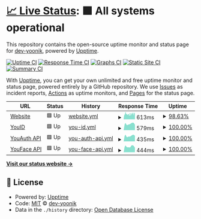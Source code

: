 # [📈 Live Status](https://status.youverse.id): <!--live status--> **🟩 All systems operational**

This repository contains the open-source uptime monitor and status page for [dev-yoonik](www.yoonik.me), powered by [Upptime](https://github.com/upptime/upptime).

[![Uptime CI](https://github.com/dev-yoonik/yoonik-systems-status/workflows/Uptime%20CI/badge.svg)](https://github.com/dev-yoonik/yoonik-systems-status/actions?query=workflow%3A%22Uptime+CI%22)
[![Response Time CI](https://github.com/dev-yoonik/yoonik-systems-status/workflows/Response%20Time%20CI/badge.svg)](https://github.com/dev-yoonik/yoonik-systems-status/actions?query=workflow%3A%22Response+Time+CI%22)
[![Graphs CI](https://github.com/dev-yoonik/yoonik-systems-status/workflows/Graphs%20CI/badge.svg)](https://github.com/dev-yoonik/yoonik-systems-status/actions?query=workflow%3A%22Graphs+CI%22)
[![Static Site CI](https://github.com/dev-yoonik/yoonik-systems-status/workflows/Static%20Site%20CI/badge.svg)](https://github.com/dev-yoonik/yoonik-systems-status/actions?query=workflow%3A%22Static+Site+CI%22)
[![Summary CI](https://github.com/dev-yoonik/yoonik-systems-status/workflows/Summary%20CI/badge.svg)](https://github.com/dev-yoonik/yoonik-systems-status/actions?query=workflow%3A%22Summary+CI%22)

With [Upptime](https://upptime.js.org), you can get your own unlimited and free uptime monitor and status page, powered entirely by a GitHub repository. We use [Issues](https://github.com/dev-yoonik/yoonik-systems-status/issues) as incident reports, [Actions](https://github.com/dev-yoonik/yoonik-systems-status/actions) as uptime monitors, and [Pages](https://status.yoonik.me) for the status page.

<!--start: status pages-->
<!-- This summary is generated by Upptime (https://github.com/upptime/upptime) -->
<!-- Do not edit this manually, your changes will be overwritten -->
<!-- prettier-ignore -->
| URL | Status | History | Response Time | Uptime |
| --- | ------ | ------- | ------------- | ------ |
| <img alt="" src="https://icons.duckduckgo.com/ip3/www.youverse.id.ico" height="13"> [Website](https://www.youverse.id/) | 🟩 Up | [website.yml](https://github.com/dev-yoonik/yoonik-systems-status/commits/HEAD/history/website.yml) | <details><summary><img alt="Response time graph" src="./graphs/website/response-time-week.png" height="20"> 613ms</summary><br><a href="https://status.youverse.id/history/website"><img alt="Response time 823" src="https://img.shields.io/endpoint?url=https%3A%2F%2Fraw.githubusercontent.com%2Fdev-yoonik%2Fyoonik-systems-status%2FHEAD%2Fapi%2Fwebsite%2Fresponse-time.json"></a><br><a href="https://status.youverse.id/history/website"><img alt="24-hour response time 604" src="https://img.shields.io/endpoint?url=https%3A%2F%2Fraw.githubusercontent.com%2Fdev-yoonik%2Fyoonik-systems-status%2FHEAD%2Fapi%2Fwebsite%2Fresponse-time-day.json"></a><br><a href="https://status.youverse.id/history/website"><img alt="7-day response time 613" src="https://img.shields.io/endpoint?url=https%3A%2F%2Fraw.githubusercontent.com%2Fdev-yoonik%2Fyoonik-systems-status%2FHEAD%2Fapi%2Fwebsite%2Fresponse-time-week.json"></a><br><a href="https://status.youverse.id/history/website"><img alt="30-day response time 618" src="https://img.shields.io/endpoint?url=https%3A%2F%2Fraw.githubusercontent.com%2Fdev-yoonik%2Fyoonik-systems-status%2FHEAD%2Fapi%2Fwebsite%2Fresponse-time-month.json"></a><br><a href="https://status.youverse.id/history/website"><img alt="1-year response time 836" src="https://img.shields.io/endpoint?url=https%3A%2F%2Fraw.githubusercontent.com%2Fdev-yoonik%2Fyoonik-systems-status%2FHEAD%2Fapi%2Fwebsite%2Fresponse-time-year.json"></a></details> | <details><summary><a href="https://status.youverse.id/history/website">98.63%</a></summary><a href="https://status.youverse.id/history/website"><img alt="All-time uptime 99.84%" src="https://img.shields.io/endpoint?url=https%3A%2F%2Fraw.githubusercontent.com%2Fdev-yoonik%2Fyoonik-systems-status%2FHEAD%2Fapi%2Fwebsite%2Fuptime.json"></a><br><a href="https://status.youverse.id/history/website"><img alt="24-hour uptime 97.28%" src="https://img.shields.io/endpoint?url=https%3A%2F%2Fraw.githubusercontent.com%2Fdev-yoonik%2Fyoonik-systems-status%2FHEAD%2Fapi%2Fwebsite%2Fuptime-day.json"></a><br><a href="https://status.youverse.id/history/website"><img alt="7-day uptime 98.63%" src="https://img.shields.io/endpoint?url=https%3A%2F%2Fraw.githubusercontent.com%2Fdev-yoonik%2Fyoonik-systems-status%2FHEAD%2Fapi%2Fwebsite%2Fuptime-week.json"></a><br><a href="https://status.youverse.id/history/website"><img alt="30-day uptime 98.90%" src="https://img.shields.io/endpoint?url=https%3A%2F%2Fraw.githubusercontent.com%2Fdev-yoonik%2Fyoonik-systems-status%2FHEAD%2Fapi%2Fwebsite%2Fuptime-month.json"></a><br><a href="https://status.youverse.id/history/website"><img alt="1-year uptime 99.65%" src="https://img.shields.io/endpoint?url=https%3A%2F%2Fraw.githubusercontent.com%2Fdev-yoonik%2Fyoonik-systems-status%2FHEAD%2Fapi%2Fwebsite%2Fuptime-year.json"></a></details>
| <img alt="" src="https://icons.duckduckgo.com/ip3/kyc-web.youverse.id.ico" height="13"> [YouID](https://kyc-web.youverse.id/) | 🟩 Up | [you-id.yml](https://github.com/dev-yoonik/yoonik-systems-status/commits/HEAD/history/you-id.yml) | <details><summary><img alt="Response time graph" src="./graphs/you-id/response-time-week.png" height="20"> 579ms</summary><br><a href="https://status.youverse.id/history/you-id"><img alt="Response time 522" src="https://img.shields.io/endpoint?url=https%3A%2F%2Fraw.githubusercontent.com%2Fdev-yoonik%2Fyoonik-systems-status%2FHEAD%2Fapi%2Fyou-id%2Fresponse-time.json"></a><br><a href="https://status.youverse.id/history/you-id"><img alt="24-hour response time 499" src="https://img.shields.io/endpoint?url=https%3A%2F%2Fraw.githubusercontent.com%2Fdev-yoonik%2Fyoonik-systems-status%2FHEAD%2Fapi%2Fyou-id%2Fresponse-time-day.json"></a><br><a href="https://status.youverse.id/history/you-id"><img alt="7-day response time 579" src="https://img.shields.io/endpoint?url=https%3A%2F%2Fraw.githubusercontent.com%2Fdev-yoonik%2Fyoonik-systems-status%2FHEAD%2Fapi%2Fyou-id%2Fresponse-time-week.json"></a><br><a href="https://status.youverse.id/history/you-id"><img alt="30-day response time 549" src="https://img.shields.io/endpoint?url=https%3A%2F%2Fraw.githubusercontent.com%2Fdev-yoonik%2Fyoonik-systems-status%2FHEAD%2Fapi%2Fyou-id%2Fresponse-time-month.json"></a><br><a href="https://status.youverse.id/history/you-id"><img alt="1-year response time 522" src="https://img.shields.io/endpoint?url=https%3A%2F%2Fraw.githubusercontent.com%2Fdev-yoonik%2Fyoonik-systems-status%2FHEAD%2Fapi%2Fyou-id%2Fresponse-time-year.json"></a></details> | <details><summary><a href="https://status.youverse.id/history/you-id">100.00%</a></summary><a href="https://status.youverse.id/history/you-id"><img alt="All-time uptime 99.95%" src="https://img.shields.io/endpoint?url=https%3A%2F%2Fraw.githubusercontent.com%2Fdev-yoonik%2Fyoonik-systems-status%2FHEAD%2Fapi%2Fyou-id%2Fuptime.json"></a><br><a href="https://status.youverse.id/history/you-id"><img alt="24-hour uptime 100.00%" src="https://img.shields.io/endpoint?url=https%3A%2F%2Fraw.githubusercontent.com%2Fdev-yoonik%2Fyoonik-systems-status%2FHEAD%2Fapi%2Fyou-id%2Fuptime-day.json"></a><br><a href="https://status.youverse.id/history/you-id"><img alt="7-day uptime 100.00%" src="https://img.shields.io/endpoint?url=https%3A%2F%2Fraw.githubusercontent.com%2Fdev-yoonik%2Fyoonik-systems-status%2FHEAD%2Fapi%2Fyou-id%2Fuptime-week.json"></a><br><a href="https://status.youverse.id/history/you-id"><img alt="30-day uptime 100.00%" src="https://img.shields.io/endpoint?url=https%3A%2F%2Fraw.githubusercontent.com%2Fdev-yoonik%2Fyoonik-systems-status%2FHEAD%2Fapi%2Fyou-id%2Fuptime-month.json"></a><br><a href="https://status.youverse.id/history/you-id"><img alt="1-year uptime 99.95%" src="https://img.shields.io/endpoint?url=https%3A%2F%2Fraw.githubusercontent.com%2Fdev-yoonik%2Fyoonik-systems-status%2FHEAD%2Fapi%2Fyou-id%2Fuptime-year.json"></a></details>
| <img alt="" src="https://icons.duckduckgo.com/ip3/enroll.youverse.id.ico" height="13"> [YouAuth API](https://enroll.youverse.id/v4/api/health) | 🟩 Up | [you-auth-api.yml](https://github.com/dev-yoonik/yoonik-systems-status/commits/HEAD/history/you-auth-api.yml) | <details><summary><img alt="Response time graph" src="./graphs/you-auth-api/response-time-week.png" height="20"> 435ms</summary><br><a href="https://status.youverse.id/history/you-auth-api"><img alt="Response time 462" src="https://img.shields.io/endpoint?url=https%3A%2F%2Fraw.githubusercontent.com%2Fdev-yoonik%2Fyoonik-systems-status%2FHEAD%2Fapi%2Fyou-auth-api%2Fresponse-time.json"></a><br><a href="https://status.youverse.id/history/you-auth-api"><img alt="24-hour response time 443" src="https://img.shields.io/endpoint?url=https%3A%2F%2Fraw.githubusercontent.com%2Fdev-yoonik%2Fyoonik-systems-status%2FHEAD%2Fapi%2Fyou-auth-api%2Fresponse-time-day.json"></a><br><a href="https://status.youverse.id/history/you-auth-api"><img alt="7-day response time 435" src="https://img.shields.io/endpoint?url=https%3A%2F%2Fraw.githubusercontent.com%2Fdev-yoonik%2Fyoonik-systems-status%2FHEAD%2Fapi%2Fyou-auth-api%2Fresponse-time-week.json"></a><br><a href="https://status.youverse.id/history/you-auth-api"><img alt="30-day response time 564" src="https://img.shields.io/endpoint?url=https%3A%2F%2Fraw.githubusercontent.com%2Fdev-yoonik%2Fyoonik-systems-status%2FHEAD%2Fapi%2Fyou-auth-api%2Fresponse-time-month.json"></a><br><a href="https://status.youverse.id/history/you-auth-api"><img alt="1-year response time 462" src="https://img.shields.io/endpoint?url=https%3A%2F%2Fraw.githubusercontent.com%2Fdev-yoonik%2Fyoonik-systems-status%2FHEAD%2Fapi%2Fyou-auth-api%2Fresponse-time-year.json"></a></details> | <details><summary><a href="https://status.youverse.id/history/you-auth-api">100.00%</a></summary><a href="https://status.youverse.id/history/you-auth-api"><img alt="All-time uptime 100.00%" src="https://img.shields.io/endpoint?url=https%3A%2F%2Fraw.githubusercontent.com%2Fdev-yoonik%2Fyoonik-systems-status%2FHEAD%2Fapi%2Fyou-auth-api%2Fuptime.json"></a><br><a href="https://status.youverse.id/history/you-auth-api"><img alt="24-hour uptime 100.00%" src="https://img.shields.io/endpoint?url=https%3A%2F%2Fraw.githubusercontent.com%2Fdev-yoonik%2Fyoonik-systems-status%2FHEAD%2Fapi%2Fyou-auth-api%2Fuptime-day.json"></a><br><a href="https://status.youverse.id/history/you-auth-api"><img alt="7-day uptime 100.00%" src="https://img.shields.io/endpoint?url=https%3A%2F%2Fraw.githubusercontent.com%2Fdev-yoonik%2Fyoonik-systems-status%2FHEAD%2Fapi%2Fyou-auth-api%2Fuptime-week.json"></a><br><a href="https://status.youverse.id/history/you-auth-api"><img alt="30-day uptime 100.00%" src="https://img.shields.io/endpoint?url=https%3A%2F%2Fraw.githubusercontent.com%2Fdev-yoonik%2Fyoonik-systems-status%2FHEAD%2Fapi%2Fyou-auth-api%2Fuptime-month.json"></a><br><a href="https://status.youverse.id/history/you-auth-api"><img alt="1-year uptime 100.00%" src="https://img.shields.io/endpoint?url=https%3A%2F%2Fraw.githubusercontent.com%2Fdev-yoonik%2Fyoonik-systems-status%2FHEAD%2Fapi%2Fyou-auth-api%2Fuptime-year.json"></a></details>
| <img alt="" src="https://icons.duckduckgo.com/ip3/face.youverse.id.ico" height="13"> [YouFace API](https://face.youverse.id/v3/api/health) | 🟩 Up | [you-face-api.yml](https://github.com/dev-yoonik/yoonik-systems-status/commits/HEAD/history/you-face-api.yml) | <details><summary><img alt="Response time graph" src="./graphs/you-face-api/response-time-week.png" height="20"> 444ms</summary><br><a href="https://status.youverse.id/history/you-face-api"><img alt="Response time 433" src="https://img.shields.io/endpoint?url=https%3A%2F%2Fraw.githubusercontent.com%2Fdev-yoonik%2Fyoonik-systems-status%2FHEAD%2Fapi%2Fyou-face-api%2Fresponse-time.json"></a><br><a href="https://status.youverse.id/history/you-face-api"><img alt="24-hour response time 351" src="https://img.shields.io/endpoint?url=https%3A%2F%2Fraw.githubusercontent.com%2Fdev-yoonik%2Fyoonik-systems-status%2FHEAD%2Fapi%2Fyou-face-api%2Fresponse-time-day.json"></a><br><a href="https://status.youverse.id/history/you-face-api"><img alt="7-day response time 444" src="https://img.shields.io/endpoint?url=https%3A%2F%2Fraw.githubusercontent.com%2Fdev-yoonik%2Fyoonik-systems-status%2FHEAD%2Fapi%2Fyou-face-api%2Fresponse-time-week.json"></a><br><a href="https://status.youverse.id/history/you-face-api"><img alt="30-day response time 442" src="https://img.shields.io/endpoint?url=https%3A%2F%2Fraw.githubusercontent.com%2Fdev-yoonik%2Fyoonik-systems-status%2FHEAD%2Fapi%2Fyou-face-api%2Fresponse-time-month.json"></a><br><a href="https://status.youverse.id/history/you-face-api"><img alt="1-year response time 433" src="https://img.shields.io/endpoint?url=https%3A%2F%2Fraw.githubusercontent.com%2Fdev-yoonik%2Fyoonik-systems-status%2FHEAD%2Fapi%2Fyou-face-api%2Fresponse-time-year.json"></a></details> | <details><summary><a href="https://status.youverse.id/history/you-face-api">100.00%</a></summary><a href="https://status.youverse.id/history/you-face-api"><img alt="All-time uptime 100.00%" src="https://img.shields.io/endpoint?url=https%3A%2F%2Fraw.githubusercontent.com%2Fdev-yoonik%2Fyoonik-systems-status%2FHEAD%2Fapi%2Fyou-face-api%2Fuptime.json"></a><br><a href="https://status.youverse.id/history/you-face-api"><img alt="24-hour uptime 100.00%" src="https://img.shields.io/endpoint?url=https%3A%2F%2Fraw.githubusercontent.com%2Fdev-yoonik%2Fyoonik-systems-status%2FHEAD%2Fapi%2Fyou-face-api%2Fuptime-day.json"></a><br><a href="https://status.youverse.id/history/you-face-api"><img alt="7-day uptime 100.00%" src="https://img.shields.io/endpoint?url=https%3A%2F%2Fraw.githubusercontent.com%2Fdev-yoonik%2Fyoonik-systems-status%2FHEAD%2Fapi%2Fyou-face-api%2Fuptime-week.json"></a><br><a href="https://status.youverse.id/history/you-face-api"><img alt="30-day uptime 100.00%" src="https://img.shields.io/endpoint?url=https%3A%2F%2Fraw.githubusercontent.com%2Fdev-yoonik%2Fyoonik-systems-status%2FHEAD%2Fapi%2Fyou-face-api%2Fuptime-month.json"></a><br><a href="https://status.youverse.id/history/you-face-api"><img alt="1-year uptime 100.00%" src="https://img.shields.io/endpoint?url=https%3A%2F%2Fraw.githubusercontent.com%2Fdev-yoonik%2Fyoonik-systems-status%2FHEAD%2Fapi%2Fyou-face-api%2Fuptime-year.json"></a></details>

<!--end: status pages-->

[**Visit our status website →**](https://status.yoonik.me)

## 📄 License

- Powered by: [Upptime](https://github.com/upptime/upptime)
- Code: [MIT](./LICENSE) © [dev-yoonik](www.yoonik.me)
- Data in the `./history` directory: [Open Database License](https://opendatacommons.org/licenses/odbl/1-0/)

